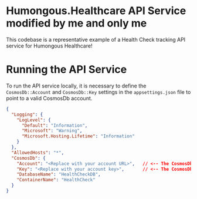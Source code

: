 # Humongous.Healthcare API Service modified by me and only me

This codebase is a representative example of a Health Check tracking API service for Humongous Healthcare!

# Running the API Service

To run the API service locally, it is necessary to define the `CosmosDb::Account` and `CosmosDb::Key` settings in the `appsettings.json` file to point to a valid CosmosDb account.

```json
{
  "Logging": {
    "LogLevel": {
      "Default": "Information",
      "Microsoft": "Warning",
      "Microsoft.Hosting.Lifetime": "Information"
    }
  },
  "AllowedHosts": "*",
  "CosmosDb": {
    "Account": "<Replace with your account URL>",   // <-- The CosmosDb Account
    "Key": "<Replace with your account key>",       // <-- The CosmosDb Access Key
    "DatabaseName": "HealthCheckDB",
    "ContainerName": "HealthCheck"
  }
}
```